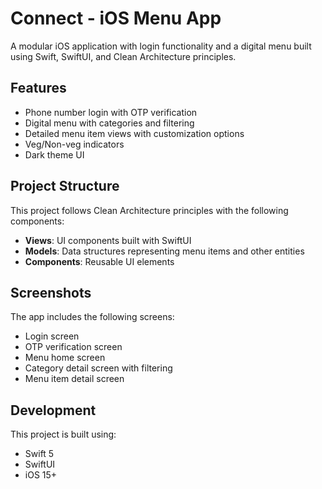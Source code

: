 # Connect - iOS Menu App

A modular iOS application with login functionality and a digital menu built using Swift, SwiftUI, and Clean Architecture principles.

## Features

- Phone number login with OTP verification
- Digital menu with categories and filtering
- Detailed menu item views with customization options
- Veg/Non-veg indicators
- Dark theme UI

## Project Structure

This project follows Clean Architecture principles with the following components:

- **Views**: UI components built with SwiftUI
- **Models**: Data structures representing menu items and other entities
- **Components**: Reusable UI elements 

## Screenshots

The app includes the following screens:
- Login screen
- OTP verification screen
- Menu home screen
- Category detail screen with filtering
- Menu item detail screen

## Development

This project is built using:
- Swift 5
- SwiftUI
- iOS 15+
